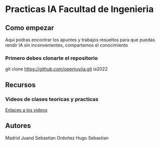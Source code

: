 # Practicas IA Facultad de Ingenieria

## Como empezar

Aqui podras encontrar los apuntes y trabajos resueltos para que puedas rendir IA sin inconvenientes, compartamos el conocimiento

### Primero debes clonarte el repositorio

git clone https://github.com/openjuy/ia.git ia2022

## Recursos

### Videos de clases teoricas y practicas

[Enlaces a los videos](https://www.youtube.com/watch?v=EeuMcAFZtQg&list=PLLcaxF0d9U3rSmAGd5Q9SvFZSgqzad_z4)

## Autores
Madrid Juand Sebastian
Ordoñez Hugo Sebastian
